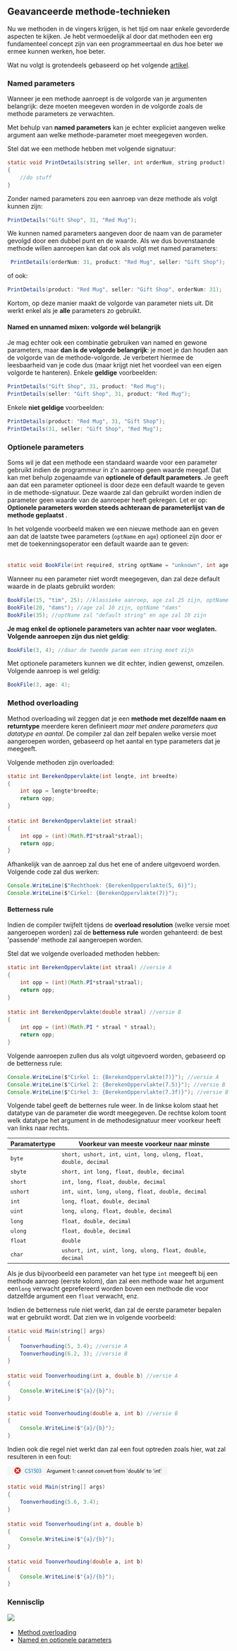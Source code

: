 ## Geavanceerde methode-technieken

Nu we methoden in de vingers krijgen, is het tijd om naar enkele gevorderde aspecten te kijken. Je hebt vermoedelijk al door dat methoden een erg fundamenteel concept zijn van een programmeertaal en dus hoe beter we ermee kunnen werken, hoe beter. 

Wat nu volgt is grotendeels gebaseerd op het volgende [artikel](https://docs.microsoft.com/en-us/dotnet/csharp/programming-guide/classes-and-structs/named-and-optional-arguments).


### Named parameters
Wanneer je een methode aanroept is de volgorde van je argumenten belangrijk: deze moeten meegeven worden in de volgorde zoals de methode parameters ze verwachten.

Met behulp van **named parameters** kan je echter expliciet aangeven welke argument aan welke methode-parameter moet meegegeven worden. 

Stel dat we een methode hebben met volgende signatuur:
```java
static void PrintDetails(string seller, int orderNum, string product)
{
    //do stuff
}
```

Zonder named parameters zou een aanroep van deze methode als volgt kunnen zijn:
```java
PrintDetails("Gift Shop", 31, "Red Mug");
```

We kunnen named parameters aangeven door de naam van de parameter gevolgd door een dubbel punt en de waarde. Als we dus bovenstaande methode willen aanroepen kan dat ook als volgt met named parameters:

```java
 PrintDetails(orderNum: 31, product: "Red Mug", seller: "Gift Shop");
 ```
 of ook:

 ```java
 PrintDetails(product: "Red Mug", seller: "Gift Shop", orderNum: 31);
 ```

Kortom, op deze manier maakt de volgorde van parameter niets uit. Dit werkt enkel als je **alle** parameters zo gebruikt.

<!---{pagebreak} --->

#### Named en unnamed mixen: volgorde wél belangrijk

Je mag echter ook een combinatie gebruiken van named en gewone parameters, maar **dan is de volgorde belangrijk**: je moet je dan houden aan de volgorde van de methode-volgorde. Je verbetert hiermee de leesbaarheid van je code dus (maar krijgt niet het voordeel van een eigen volgorde te hanteren).  Enkele **geldige** voorbeelden:
```java
PrintDetails("Gift Shop", 31, product: "Red Mug");
PrintDetails(seller: "Gift Shop", 31, product: "Red Mug");   
```

Enkele **niet geldige** voorbeelden:
```java
PrintDetails(product: "Red Mug", 31, "Gift Shop");
PrintDetails(31, seller: "Gift Shop", "Red Mug");
```


### Optionele parameters

Soms wil je dat een methode een standaard waarde voor een parameter gebruikt indien de programmeur in z'n aanroep geen waarde meegaf. Dat kan met behulp zogenaamde van **optionele of default parameters**. Je geeft aan dat een parameter optioneel is door deze een default waarde te geven in de methode-signatuur. Deze waarde zal dan gebruikt worden indien de parameter geen waarde van de aanroeper heeft gekregen. Let er op: **Optionele parameters worden steeds achteraan de parameterlijst van de methode geplaatst** .

In het volgende voorbeeld maken we een nieuwe methode aan en geven aan dat de laatste twee parameters (``optName`` en ``age``) optioneel zijn door er met de toekenningsoperator een default waarde aan te geven:
```java

static void BookFile(int required, string optName = "unknown", int age = 10)
```

Wanneer nu een parameter niet wordt meegegeven, dan zal deze default waarde in de plaats gebruikt worden:
```java
BookFile(15, "tim", 25); //klassieke aanroep, age zal 25 zijn, optName zal "tim" zijn
BookFile(20, "dams"); //age zal 10 zijn, optName "dams"
BookFile(35); //optName zal "default string" en age zal 10 zijn
```

**Je mag enkel de optionele parameters van achter naar voor weglaten. Volgende aanroepen zijn dus niet geldig**:

```java
BookFile(3, 4); //daar de tweede param een string moet zijn
```

Met optionele parameters kunnen we dit echter, indien gewenst, omzeilen. Volgende aanroep is wel geldig:
```java
BookFile(3, age: 4);
```


<!---{pagebreak} --->

### Method overloading

Method overloading wil zeggen dat je een **methode met dezelfde naam en returntype** meerdere keren definieert *maar met andere parameters qua datatype en aantal*. De compiler zal dan zelf bepalen welke versie moet aangeroepen worden, gebaseerd op het aantal en type parameters dat je meegeeft.

Volgende methoden zijn overloaded:

```java
static int BerekenOppervlakte(int lengte, int breedte)
{
    int opp = lengte*breedte;
    return opp;
}

static int BerekenOppervlakte(int straal)
{
    int opp = (int)(Math.PI*straal*straal);
    return opp;
}
```

Afhankelijk van de aanroep zal dus het ene of andere uitgevoerd worden. Volgende code zal dus werken:
```java
Console.WriteLine($"Rechthoek: {BerekenOppervlakte(5, 6)}");
Console.WriteLine($"Cirkel: {BerekenOppervlakte(7)}");
```


#### Betterness rule

Indien de compiler twijfelt tijdens de **overload resolution** (welke versie moet aangeroepen worden) zal de **betterness rule** worden gehanteerd: de best 'passende' methode zal aangeroepen worden.

Stel dat we volgende overloaded methoden hebben:

```java
static int BerekenOppervlakte(int straal) //versie A
{
    int opp = (int)(Math.PI*straal*straal);
    return opp;
}

static int BerekenOppervlakte(double straal) //versie B
{
    int opp = (int)(Math.PI * straal * straal);
    return opp;
}
```

<!---{pagebreak} --->

Volgende aanroepen zullen dus als volgt uitgevoerd worden, gebaseerd op de betterness rule:

```java
Console.WriteLine($"Cirkel 1: {BerekenOppervlakte(7)}"); //versie A
Console.WriteLine($"Cirkel 2: {BerekenOppervlakte(7.5)}"); //versie B
Console.WriteLine($"Cirkel 3: {BerekenOppervlakte(7.3f)}"); //versie B
```

Volgende tabel geeft de betternes rule weer. In de linkse kolom staat het datatype van de parameter die wordt meegegeven. De rechtse kolom toont welk datatype het argument in de methodesignatuur meer voorkeur heeft van links naar rechts.

| Paramatertype  | Voorkeur van meeste voorkeur naar minste |
| ---------- | --------------- | 
| ``byte`` | ``short, ushort, int, uint, long, ulong, float, double, decimal`` |
| ``sbyte`` | ``short, int long, float, double, decimal`` |
| ``short`` | ``int, long, float, double, decimal`` |
| ``ushort`` | ``int, uint, long, ulong, float, double, decimal`` |
| ``int`` | ``long, float, double, decimal`` |
| ``uint`` | ``long, ulong, float, double, decimal`` |
| ``long`` | ``float, double, decimal`` |
| ``ulong`` | ``float, double, decimal`` |
| ``float`` | ``double`` |
| ``char`` | ``ushort, int, uint, long, ulong, float, double, decimal`` |

Als je dus bijvoorbeeld een parameter van het type ``int`` meegeeft bij een methode aanroep (eerste kolom), dan zal een methode waar het argument een``long`` verwacht geprefereerd worden boven een methode die voor datzelfde argument een ``float`` verwacht, enz.

Indien de betterness rule niet werkt, dan zal de eerste parameter bepalen wat er gebruikt wordt. Dat zien we in volgende voorbeeld:

```java
static void Main(string[] args)
{
    Toonverhouding(5, 3.4); //versie A
    Toonverhouding(6.2, 3); //versie B
}

static void Toonverhouding(int a, double b) //versie A
{
    Console.WriteLine($"{a}/{b}");
}

static void Toonverhouding(double a, int b) //versie B
{
    Console.WriteLine($"{a}/{b}");
}
```

<!---{pagebreak} --->

Indien ook die regel niet werkt dan zal een fout optreden zoals hier, wat zal resulteren in een fout:

![We zien aan de foutboodschap duidelijk dat er eerst naar de eerste parameter wordt gekeken bij twijfel.](../assets/4_methoden/overl.png)

```java
static void Main(string[] args)
{ 
    Toonverhouding(5.6, 3.4);  
}

static void Toonverhouding(int a, double b)
{
    Console.WriteLine($"{a}/{b}");
}

static void Toonverhouding(double a, int b)
{
    Console.WriteLine($"{a}/{b}");
}
```

<!---NOBOOKSTART--->
### Kennisclip
![](../assets/infoclip.png)
* [Method overloading](https://ap.cloud.panopto.eu/Panopto/Pages/Viewer.aspx?id=d43a3aa5-2481-4e8a-aef0-a9a700cb2821)
* [Named en optionele parameters](https://ap.cloud.panopto.eu/Panopto/Pages/Viewer.aspx?id=e8df8cd1-e83a-4632-b69f-a9a700cd9bc9)
<!---NOBOOKEND--->
